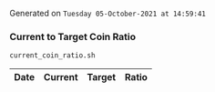Generated on `Tuesday 05-October-2021 at 14:59:41`

### Current to Target Coin Ratio
`current_coin_ratio.sh`

Date|Current|Target|Ratio
---|---|---|---
